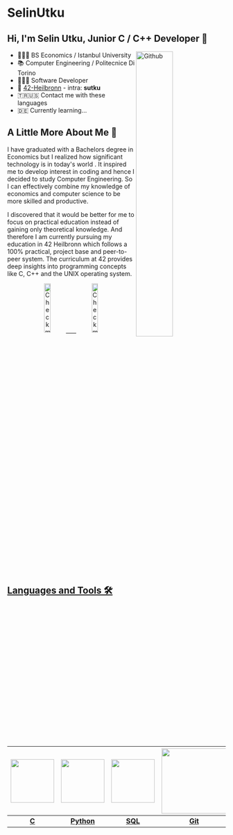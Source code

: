 # SelinUtku
## Hi, I'm Selin Utku, Junior C / C++ Developer 🚀

<img width="41%" align="right" alt="Github" src="https://raw.githubusercontent.com/lauragift21/lauragift21/master/code.gif"/>

- 👩🏻‍🎓&nbsp;BS Economics / Istanbul University
- 📚&nbsp;Computer Engineering / Politecnice Di Torino
- 👩🏻‍💻&nbsp;Software Developer
- 🐣&nbsp;<a target="_blank" href="https://www.42heilbronn.de/en/">42-Heilbronn</a> - intra: <b>sutku</b>
- 🇹🇷🇺🇸 Contact me with these languages
- 🇩🇪 Currently learning...

## A Little More About Me 💬

I have graduated with a Bachelors degree in Economics but I realized how significant technology is in today's world . It inspired me to develop interest in coding and hence I decided to study Computer Engineering. So I can effectively combine my knowledge of  economics and computer science to be more skilled and productive.

I discovered that it would be better for me to focus on practical education instead of gaining only theoretical knowledge. And therefore I am currently pursuing my education in 42 Heilbronn which follows a 100% practical, project base and peer-to-peer system. The curriculum at 42 provides deep insights into programming concepts like C, C++ and the UNIX operating system.

<p align="center">
  <a href="https://leetcode.com/selins/" target="_blank">
    <img width="17%" alt="Check my Leetcode" src="https://user-images.githubusercontent.com/118751159/216605771-e367d820-53bf-44dd-960d-474430cadcca.png"/> &nbsp;&nbsp;&nbsp;&nbsp;
  </a>
  <a href="https://www.linkedin.com/in/selinutku/" target="_blank">
      <img width="17%" alt="Check my Linkedin" src="https://user-images.githubusercontent.com/118751159/216603615-c221cd5b-b707-4c5c-9cff-1dc2430a60d2.png"/>
 
</p>

## Languages and Tools 🛠️<br />
|<img style="width: 100px" src="https://upload.wikimedia.org/wikipedia/commons/thumb/1/18/C_Programming_Language.svg/1200px-C_Programming_Language.svg.png"> |<img style="width: 100px" src="https://user-images.githubusercontent.com/118751159/216626822-f92e5839-41a3-4aec-987c-f4ec39b3d1f7.png">| <img style="width: 100px" src="https://media1.giphy.com/media/EK5nB6wQKKN86j7GWx/giphy.gif?cid=790b76113fd65a9386daf6b2bd86487884627fdfdf1a597a&rid=giphy.gif&ct=s">| <img style="width: 150px" src="https://media.giphy.com/media/kH1DBkPNyZPOk0BxrM/giphy.gif"> |<img style="width: 100px" src="https://upload.wikimedia.org/wikipedia/commons/thumb/4/4b/Bash_Logo_Colored.svg/1200px-Bash_Logo_Colored.svg.png">
|:-:|:-:|:-:|:-:|:-:|
|<b>C</b>|<b>Python</b>|<b>SQL</b>|<b>Git</b>|<b>Bash</b>|
